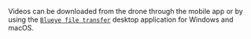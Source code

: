 Videos can be downloaded from the drone through the mobile app or by using the [`Blueye file transfer`](https://www.blueyerobotics.com/Software/FileTransfer) desktop application for Windows and macOS.
